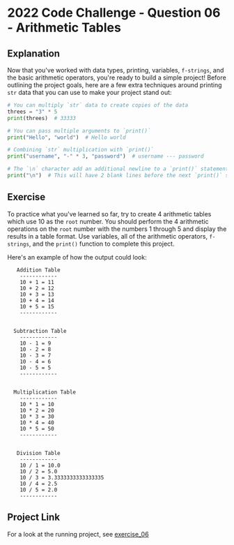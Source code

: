 # 2022 Code Challenge - Question 06  - Arithmetic Tables

## Explanation

Now that you've worked with data types, printing, variables, `f-strings`, and
the basic arithmetic operators, you're ready to build a simple project! Before 
outlining the project goals, here are a few extra techniques around printing 
`str` data that you can use to make your project stand out:

```python
# You can multiply `str` data to create copies of the data
threes = "3" * 5
print(threes)  # 33333

# You can pass multiple arguments to `print()`
print("Hello", "world")  # Hello world

# Combining `str` multiplication with `print()`
print("username", "-" * 3, "password")  # username --- password

# The `\n` character add an additional newline to a `print()` statement
print("\n")  # This will have 2 blank lines before the next `print()` statement
```

## Exercise

To practice what you've learned so far, try to create 4 arithmetic tables
which use 10 as the `root` number. You should perform the 4 arithmetic
operations on the `root` number with the numbers 1 through 5 and display
the results in a table format. Use variables, all of the arithmetic operators,
`f-strings`, and the `print()` function to complete this project. 

Here's an example of how the output could look:


```text
   Addition Table
    ------------
    10 + 1 = 11
    10 + 2 = 12
    10 + 3 = 13
    10 + 4 = 14
    10 + 5 = 15
    ------------


  Subtraction Table
    ------------
    10 - 1 = 9
    10 - 2 = 8
    10 - 3 = 7
    10 - 4 = 6
    10 - 5 = 5
    ------------


  Multiplication Table
    ------------
    10 * 1 = 10
    10 * 2 = 20
    10 * 3 = 30
    10 * 4 = 40
    10 * 5 = 50
    ------------


   Division Table
    ------------
    10 / 1 = 10.0
    10 / 2 = 5.0
    10 / 3 = 3.3333333333333335
    10 / 4 = 2.5
    10 / 5 = 2.0
    ------------
```

## Project Link

For a look at the running project, see [exercise_06](https://projects.pty.cwhq-apps.com/?filename=/code-challenge-2022/exercise_06/main.py)
